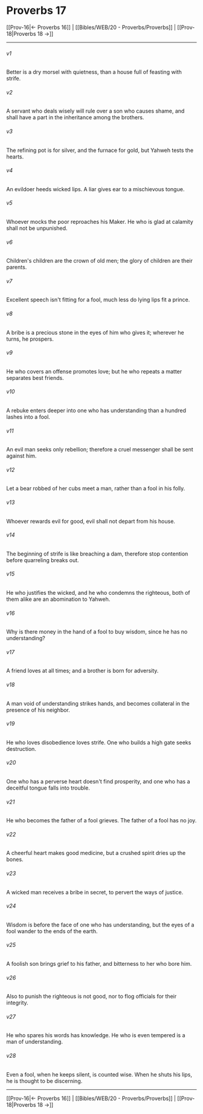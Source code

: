 # Proverbs 17

[[Prov-16|← Proverbs 16]] | [[Bibles/WEB/20 - Proverbs/Proverbs]] | [[Prov-18|Proverbs 18 →]]
***



###### v1 
Better is a dry morsel with quietness, than a house full of feasting with strife. 

###### v2 
A servant who deals wisely will rule over a son who causes shame, and shall have a part in the inheritance among the brothers. 

###### v3 
The refining pot is for silver, and the furnace for gold, but Yahweh tests the hearts. 

###### v4 
An evildoer heeds wicked lips. A liar gives ear to a mischievous tongue. 

###### v5 
Whoever mocks the poor reproaches his Maker. He who is glad at calamity shall not be unpunished. 

###### v6 
Children's children are the crown of old men; the glory of children are their parents. 

###### v7 
Excellent speech isn't fitting for a fool, much less do lying lips fit a prince. 

###### v8 
A bribe is a precious stone in the eyes of him who gives it; wherever he turns, he prospers. 

###### v9 
He who covers an offense promotes love; but he who repeats a matter separates best friends. 

###### v10 
A rebuke enters deeper into one who has understanding than a hundred lashes into a fool. 

###### v11 
An evil man seeks only rebellion; therefore a cruel messenger shall be sent against him. 

###### v12 
Let a bear robbed of her cubs meet a man, rather than a fool in his folly. 

###### v13 
Whoever rewards evil for good, evil shall not depart from his house. 

###### v14 
The beginning of strife is like breaching a dam, therefore stop contention before quarreling breaks out. 

###### v15 
He who justifies the wicked, and he who condemns the righteous, both of them alike are an abomination to Yahweh. 

###### v16 
Why is there money in the hand of a fool to buy wisdom, since he has no understanding? 

###### v17 
A friend loves at all times; and a brother is born for adversity. 

###### v18 
A man void of understanding strikes hands, and becomes collateral in the presence of his neighbor. 

###### v19 
He who loves disobedience loves strife. One who builds a high gate seeks destruction. 

###### v20 
One who has a perverse heart doesn't find prosperity, and one who has a deceitful tongue falls into trouble. 

###### v21 
He who becomes the father of a fool grieves. The father of a fool has no joy. 

###### v22 
A cheerful heart makes good medicine, but a crushed spirit dries up the bones. 

###### v23 
A wicked man receives a bribe in secret, to pervert the ways of justice. 

###### v24 
Wisdom is before the face of one who has understanding, but the eyes of a fool wander to the ends of the earth. 

###### v25 
A foolish son brings grief to his father, and bitterness to her who bore him. 

###### v26 
Also to punish the righteous is not good, nor to flog officials for their integrity. 

###### v27 
He who spares his words has knowledge. He who is even tempered is a man of understanding. 

###### v28 
Even a fool, when he keeps silent, is counted wise. When he shuts his lips, he is thought to be discerning.

***
[[Prov-16|← Proverbs 16]] | [[Bibles/WEB/20 - Proverbs/Proverbs]] | [[Prov-18|Proverbs 18 →]]
